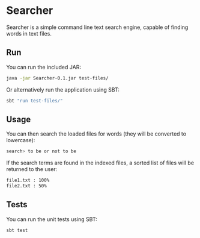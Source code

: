 # Searcher

Searcher is a simple ​command​ ​line​ ​text​ ​search​ ​engine, capable of finding words in text files.

## Run

You can run the included JAR:

```bash
java -jar Searcher-0.1.jar test-files/
```

Or alternatively run the application using SBT:

```bash
sbt "run test-files/"
```

## Usage

You can then search the loaded files for words (they will be converted to lowercase):

```bash
search> to be or not to be
```

If the search terms are found in the indexed files, a sorted list of files will be returned to the user:

```bash
file1.txt​ ​:​ ​100%
file2.txt : 50%
```

## Tests

You can run the unit tests using SBT:

```bash
sbt test
```
